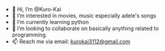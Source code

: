 - 👋 Hi, I’m @Kuro-Kai
- 👀 I’m interested in movies, music especially adele's songs
- 🌱 I’m currently learning python
- 💞️ I’m looking to collaborate on basically anything related to programming.
- 📫 Reach me via email: kurokai3112@gmail.com

<!---
Kuro-Kai/Kuro-Kai is a ✨ special ✨ repository because its `README.md` (this file) appears on your GitHub profile.
You can click the Preview link to take a look at your changes.
--->

